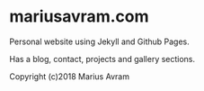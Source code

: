 # mariusavram.com

Personal website using Jekyll and Github Pages.

Has a blog, contact, projects and gallery sections.

Copyright (c)2018 Marius Avram
